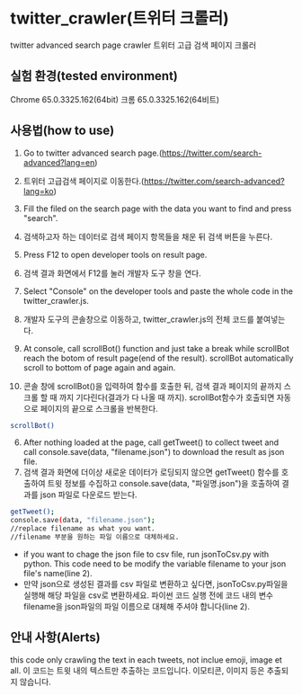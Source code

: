 # twitter_crawler(트위터 크롤러)
twitter advanced search page crawler
트위터 고급 검색 페이지 크롤러


## 실험 환경(tested environment)

Chrome 65.0.3325.162(64bit)
크롬 65.0.3325.162(64비트)


## 사용법(how to use)

1. Go to twitter advanced search page.(https://twitter.com/search-advanced?lang=en)
1. 트위터 고급검색 페이지로 이동한다.(https://twitter.com/search-advanced?lang=ko)

2. Fill the filed on the search page with the data you want to find and press "search".
2. 검색하고자 하는 데이터로 검색 페이지 항목들을 채운 뒤 검색 버튼을 누른다.

3. Press F12 to open developer tools on result page.
3. 검색 결과 화면에서 F12를 눌러 개발자 도구 창을 연다.

4. Select "Console" on the developer tools and paste the whole code in the twitter_crawler.js.
4. 개발자 도구의 콘솔창으로 이동하고, twitter_crawler.js의 전체 코드를 붙여넣는다.

5. At console, call scrollBot() function and just take a break while scrollBot reach the botom of result page(end of the result). scrollBot automatically scroll to bottom of page again and again.
5. 콘솔 창에 scrollBot()을 입력하여 함수를 호출한 뒤, 검색 결과 페이지의 끝까지 스크롤 할 때 까지 기다린다(결과가 다 나올 때 까지). scrollBot함수가 호출되면 자동으로 페이지의 끝으로 스크롤을 반복한다.
```sh
scrollBot()
```
6. After nothing loaded at the page, call getTweet() to collect tweet and call console.save(data, "filename.json") to download the result as json file.
6. 검색 결과 화면에 더이상 새로운 데이터가 로딩되지 않으면 getTweet() 함수를 호출하여 트윗 정보를 수집하고 console.save(data, "파일명.json")을 호출하여 결과를 json 파일로 다운로드 받는다.
```sh
getTweet();
console.save(data, "filename.json");
//replace filename as what you want.
//filename 부분을 원하는 파일 이름으로 대체하세요.
```

+ if you want to chage the json file to csv file, run jsonToCsv.py with python. This code need to be modify the variable filename to your json file's name(line 2).
+ 만약 json으로 생성된 결과를 csv 파일로 변환하고 싶다면, jsonToCsv.py파일을 실행해 해당 파일을 csv로 변환하세요. 파이썬 코드 실행 전에 코드 내의 변수 filename을 json파일의 파일 이름으로 대체해 주셔야 합니다(line 2).

## 안내 사항(Alerts)
this code only crawling the text in each tweets, not inclue emoji, image et all.
이 코드는 트윗 내의 텍스트만 추출하는 코드입니다. 이모티콘, 이미지 등은 추출되지 않습니다.
